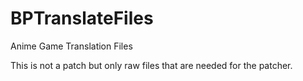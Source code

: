 # BPTranslateFiles
Anime Game Translation Files

This is not a patch but only raw files that are needed for the patcher.
